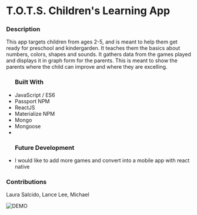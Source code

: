 <h1>T.O.T.S. Children's Learning App</h1>

<h3>Description</h3>
<p>This app targets children from ages 2-5, and is meant to help them get ready for preschool and kindergarden. It teaches them the basics about numbers, colors, shapes and sounds. It gathers data from the games played and displays it in graph form for the parents. This is meant to show the parents where the child can improve and where they are excelling.</p>

<ul> <h3>Built With</h3> 

  <li>JavaScript / ES6</li>
  <li>Passport NPM</li>
  <li>ReactJS</li>
  <li>Materialize NPM</li>
  <li>Mongo</li>
  <li>Mongoose</li> 
  <li></li>
</ul>

<ul> <h3>Future Development</h3>
  <li>I would like to add more games and convert into a mobile app with react native</li>
</ul>

<h3>Contributions</h3>
<p>Laura Salcido, Lance Lee, Michael </p>

![DEMO]()
